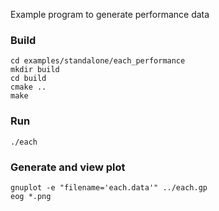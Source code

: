 Example program to generate performance data

### Build

    cd examples/standalone/each_performance
    mkdir build
    cd build
    cmake ..
    make

### Run

    ./each

### Generate and view plot

    gnuplot -e "filename='each.data'" ../each.gp
    eog *.png
